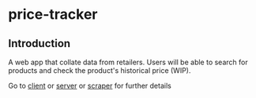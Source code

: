 # price-tracker

## Introduction

A web app that collate data from retailers. Users will be able to search for products and check the product's historical price (WIP).


Go to [client](https://github.com/wongyumeng/price-tracker/tree/master/client) or [server](https://github.com/wongyumeng/price-tracker/tree/master/server) or [scraper](https://github.com/wongyumeng/scraper) for further details
